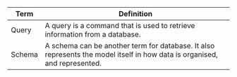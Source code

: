 | Term | Definition |
| ---- | ---------- |
| Query | A query is a command that is used to retrieve information from a database. |
| Schema | A schema can be another term for database. It also represents the model itself in how data is organised, and represented. |